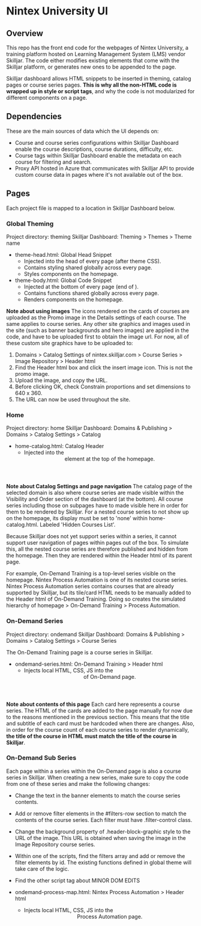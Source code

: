 # Nintex University UI

## Overview

This repo has the front end code for the webpages of Nintex University, a training platform hosted on Learning Management System (LMS) vendor Skilljar. The code either modifies existing elements that come with the Skilljar platform, or generates new ones to be appended to the page. 

Skilljar dashboard allows HTML snippets to be inserted in theming, catalog pages or course series pages. **This is why all the non-HTML code is wrapped up in style or script tags**, and why the code is not modularized for different components on a page.

## Dependencies

These are the main sources of data which the UI depends on:
- Course and course series configurations within Skilljar Dashboard enable the course descriptions, course durations, difficulty, etc.
- Course tags within Skilljar Dashboard enable the metadata on each course for filtering and search.
- Proxy API hosted in Azure that communicates with Skilljar API to provide custom course data in pages where it's not available out of the box.

## Pages

Each project file is mapped to a location in Skilljar Dashboard below.

### Global Theming

Project directory: theming
Skilljar Dashboard: Theming > Themes > Theme name

- theme-head.html: Global Head Snippet
    - Injected into the head of every page (after theme CSS).
    - Contains styling shared globally across every page.
    - Styles components on the homepage.
- theme-body.html: Global Code Snippet
    - Injected at the bottom of every page (end of <body>).
    - Contains functions shared globally across every page.
    - Renders components on the homepage.

**Note about using images**
The icons rendered on the cards of courses are uploaded as the Promo image in the Details settings of each course. The same applies to course series. Any other site graphics and images used in the site (such as banner backgrounds and hero images) are applied in the code, and have to be uploaded first to obtain the image url. For now, all of these custom site graphics have to be uploaded to:
1. Domains > Catalog Settings of nintex.skilljar.com > Course Series > Image Repository > Header html
2. Find the Header html box and click the insert image icon. This is not the promo image.
3. Upload the image, and copy the URL.
4. Before clicking OK, check Constrain proportions and set dimensions to 640 x 360.
5. The URL can now be used throughout the site.

### Home

Project directory: home
Skilljar Dashboard: Domains & Publishing > Domains > Catalog Settings > Catalog

- home-catalog.html: Catalog Header
    - Injected into the <header> element at the top of the homepage.

**Note about Catalog Settings and page navigation**
The catalog page of the selected domain is also where course series are made visible within the Visibility and Order section of the dashboard (at the bottom). All course series including those on subpages have to made visible here in order for them to be rendered by Skilljar. For a nested course series to not show up on the homepage, its display must be set to 'none' within home-catalog.html. Labeled 'Hidden Courses List'.

Because Skilljar does not yet support series within a series, it cannot support user navigation of pages within pages out of the box. To simulate this, all the nested course series are therefore published and hidden from the homepage. Then they are rendered within the Header html of its parent page. 

For example, On-Demand Training is a top-level series visible on the homepage. Nintex Process Automation is one of its nested course series. Nintex Process Automation series contains courses that are already supported by Skilljar, but its tile/card HTML needs to be manually added to the Header html of On-Demand Training. Doing so creates the simulated hierarchy of homepage > On-Demand Training > Process Automation.

### On-Demand Series

Project directory: ondemand
Skilljar Dashboard: Domains & Publishing > Domains > Catalog Settings > Course Series

The On-Demand Training page is a course series in Skilljar. 
- ondemand-series.html: On-Demand Training > Header html
    - Injects local HTML, CSS, JS into the <header> of On-Demand page.

**Note about contents of this page**
Each card here represents a course series. The HTML of the cards are added to the page manually for now due to the reasons mentioned in the previous section. This means that the title and subtitle of each card must be hardcoded when there are changes. Also, in order for the course count of each course series to render dynamically, **the title of the course in HTML must match the title of the course in Skilljar**.

### On-Demand Sub Series

Each page within a series within the On-Demand page is also a course series in Skilljar. When creating a new series, make sure to copy the code from one of these series and make the following changes:
- Change the text in the banner elements to match the course series contents.
- Add or remove filter elements in the #filters-row section to match the contents of the course series. Each filter must have .filter-control class.
- Change the background property of .header-block-graphic style to the URL of the image. This URL is obtained when saving the image in the Image Repository course series.
- Within one of the scripts, find the filters array and add or remove the filter elements by id. The existing functions defined in global theme will take care of the logic.
- Find the other script tag about MINOR DOM EDITS


- ondemand-process-map.html: Nintex Process Automation > Header html
    - Injects local HTML, CSS, JS into the <header> Process Automation page.

